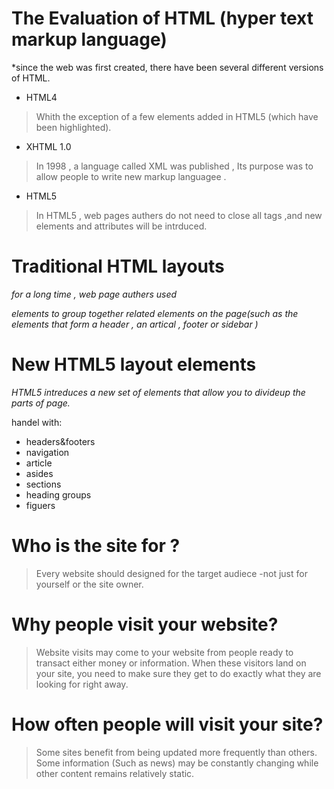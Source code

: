 # The Evaluation of HTML (hyper text markup language)
*since the web was first created, there have been several different versions of HTML.
- HTML4
> Whith the exception of a few elements added in HTML5 (which have been highlighted).
- XHTML 1.0
> In 1998 , a language called XML was published , Its purpose was to allow people to write new markup languagee .

- HTML5
>In HTML5 , web pages authers do not need to close all tags ,and new elements and attributes will be intrduced.

# Traditional HTML layouts
_for a long time , web page authers used <div> elements to group together related elements on the page(such as the elements that form a header , an artical , footer or sidebar )_

# New HTML5 layout elements
_HTML5 intreduces a new set of elements that allow you to divideup the parts of page._

handel with:
* headers&footers
* navigation 
* article 
* asides
* sections
* heading groups
* figuers 

# Who is the site for ?

>Every website should designed for the target audiece -not just for yourself or the site owner.

# Why people visit your website?

>Website visits may come to your website from people ready to transact either money or information. When these visitors land on your site, you need to make sure they get to do exactly what they are looking for right away.

# How often people will visit your site?

>Some sites benefit from being updated more frequently than others. Some information (Such as news) may be constantly changing while other content remains relatively static.
